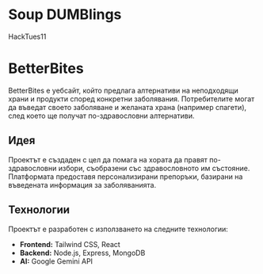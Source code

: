 # Soup DUMBlings
HackTues11

# BetterBites

BetterBites е уебсайт, който предлага алтернативи на неподходящи храни и продукти според конкретни заболявания. Потребителите могат да въведат своето заболяване и желаната храна (например спагети), след което ще получат по-здравословни алтернативи.

## Идея

Проектът е създаден с цел да помага на хората да правят по-здравословни избори, съобразени със здравословното им състояние. Платформата предоставя персонализирани препоръки, базирани на въведената информация за заболяванията.

## Технологии

Проектът е разработен с използването на следните технологии:

- **Frontend:** Tailwind CSS, React
- **Backend:** Node.js, Express, MongoDB
- **AI:** Google Gemini API
